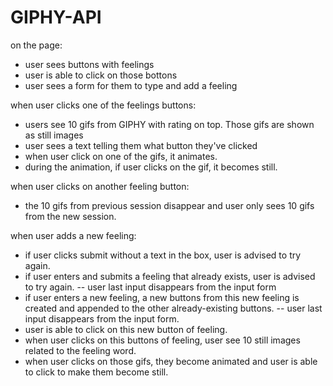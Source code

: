 # GIPHY-API
on the page:
- user sees buttons with feelings
- user is able to click on those bottons
- user sees a form for them to type and add a feeling

when user clicks one of the feelings buttons:
- users see 10 gifs from GIPHY with rating on top. Those gifs are shown as still images
- user sees a text telling them what button they've clicked
- when user click on one of the gifs, it animates.
- during the animation, if user clicks on the gif, it becomes still.

when user clicks on another feeling button:
- the 10 gifs from previous session disappear and user only sees 10 gifs from the new session.

when user adds a new feeling:
- if user clicks submit without a text in the box, user is advised to try again.
- if user enters and submits a feeling that already exists, user is advised to try again.
        -- user last input disappears from the input form
- if user enters a new feeling, a new buttons from this new feeling is created and appended to the other already-existing buttons.
        -- user last input disappears from the input form.
- user is able to click on this new button of feeling.
- when user clicks on this buttons of feeling, user see 10 still images related to the feeling word.
- when user clicks on those gifs, they become animated and user is able to click to make them become still.

